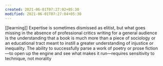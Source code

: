 ```yaml
---
created: 2021-06-01T07:27:02+05:30
modified: 2021-06-01T07:27:04+05:30
---
```

[[learning]]
Expertise is sometimes dismissed as elitist, but what goes missing in the absence of professional critics writing for a general audience is the understanding that a book is much more than a piece of sociology or an educational tract meant to instill a greater understanding of injustice or inequality. The ability to successfully parse a work of poetry or prose fiction—to open up the engine and see what makes it run—requires sensitivity to technique, not morality
